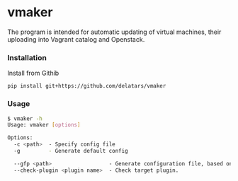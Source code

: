 # vmaker

The program is intended for automatic updating of virtual machines, their uploading into Vagrant catalog and Openstack.


### Installation

Install from Githib

    pip install git+https://github.com/delatars/vmaker
    
### Usage

```bash
$ vmaker -h
Usage: vmaker [options]

Options:
  -c <path>  - Specify config file
  -g         - Generate default config

  --gfp <path>                  - Generate configuration file, based on specified path.
  --check-plugin <plugin name>  - Check target plugin.

```
